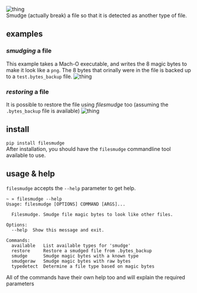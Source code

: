 ![thing](http://i.imgur.com/5yMsISd.png)  
Smudge (actually break) a file so that it is detected as another type of file.

## examples
### _smudging_ a file
This example takes a Mach-O executable, and writes the 8 magic bytes to make it look like a `png`. The 8 bytes that orinally were in the file is backed up to a `test.bytes_backup` file.
![thing](http://i.imgur.com/xqFFeBF.png)

### _restoring_ a file
It is possible to restore the file using _filesmudge_ too (assuming the `.bytes_backup` file is available)
![thing](http://i.imgur.com/VKa9N56.png)

## install
`pip install filesmudge`  
After installation, you should have the `filesmudge` commandline tool available to use.

## usage & help
`filesmudge` accepts the `--help` parameter to get help.

```text
~ » filesmudge --help
Usage: filesmudge [OPTIONS] COMMAND [ARGS]...

  Filesmudge. Smudge file magic bytes to look like other files.

Options:
  --help  Show this message and exit.

Commands:
  available   List available types for 'smudge'
  restore     Restore a smudged file from .bytes_backup
  smudge      Smudge magic bytes with a known type
  smudgeraw   Smudge magic bytes with raw bytes
  typedetect  Determine a file type based on magic bytes
```

All of the commands have their own help too and will explain the required parameters
